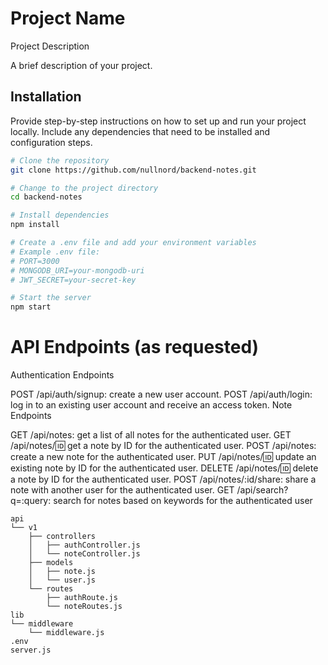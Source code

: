 # Project Name

Project Description

A brief description of your project.
## Installation

Provide step-by-step instructions on how to set up and run your project locally. Include any dependencies that need to be installed and configuration steps.

```bash
# Clone the repository
git clone https://github.com/nullnord/backend-notes.git

# Change to the project directory
cd backend-notes

# Install dependencies
npm install

# Create a .env file and add your environment variables
# Example .env file:
# PORT=3000
# MONGODB_URI=your-mongodb-uri
# JWT_SECRET=your-secret-key

# Start the server
npm start

```
# API Endpoints (as requested)
Authentication Endpoints

POST /api/auth/signup: create a new user account.
POST /api/auth/login: log in to an existing user account and receive an access token.
Note Endpoints

GET /api/notes: get a list of all notes for the authenticated user.
GET /api/notes/:id: get a note by ID for the authenticated user.
POST /api/notes: create a new note for the authenticated user.
PUT /api/notes/:id: update an existing note by ID for the authenticated user.
DELETE /api/notes/:id: delete a note by ID for the authenticated user.
POST /api/notes/:id/share: share a note with another user for the authenticated user.
GET /api/search?q=:query: search for notes based on keywords for the authenticated user

```
api
└── v1
    ├── controllers
    │   ├── authController.js
    │   └── noteController.js
    ├── models
    │   ├── note.js
    │   └── user.js
    └── routes
        ├── authRoute.js
        └── noteRoutes.js
lib
└── middleware
    └── middleware.js
.env
server.js
```


